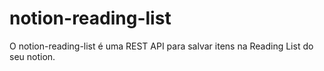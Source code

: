 # notion-reading-list
O notion-reading-list é uma REST API para salvar itens na Reading List do seu notion.
